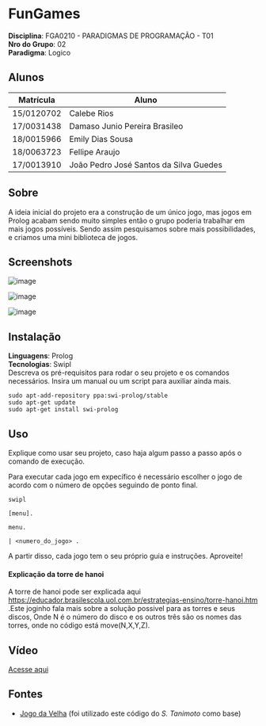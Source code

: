 # FunGames

**Disciplina**: FGA0210 - PARADIGMAS DE PROGRAMAÇÃO - T01 <br>
**Nro do Grupo**: 02<br>
**Paradigma**: Logico<br>

## Alunos
|Matrícula | Aluno |
| -- | -- |
| 15/0120702 | Calebe Rios |
| 17/0031438 | Damaso Junio Pereira Brasileo |
| 18/0015966  |  Emily Dias Sousa |
| 18/0063723 | Fellipe Araujo |
| 17/0013910  |  João Pedro José Santos da Silva Guedes |

## Sobre
A ideia inicial do projeto era a construção de um único jogo, mas jogos em Prolog acabam sendo muito simples então o grupo poderia trabalhar em mais jogos possíveis. Sendo assim pesquisamos sobre mais possibilidades, e criamos uma mini biblioteca de jogos.

## Screenshots

![image](https://user-images.githubusercontent.com/17153869/133178880-b0d23882-dce8-45c6-8079-ad91a5f9fdba.png)

![image](https://user-images.githubusercontent.com/17153869/133178884-6af67494-4dee-4fed-983b-400ab63e4045.png)

![image](https://user-images.githubusercontent.com/17153869/133178890-9cb84384-56a4-4ef8-bf97-35de5d0bba33.png)

## Instalação 
**Linguagens**: Prolog<br>
**Tecnologias**: Swipl<br>
Descreva os pré-requisitos para rodar o seu projeto e os comandos necessários.
Insira um manual ou um script para auxiliar ainda mais.

```
sudo apt-add-repository ppa:swi-prolog/stable
sudo apt-get update
sudo apt-get install swi-prolog
```

## Uso 
Explique como usar seu projeto, caso haja algum passo a passo após o comando de execução.

Para executar cada jogo em expecífico é necessário escolher o jogo de acordo com o número de opções seguindo de ponto final.

```
swipl

[menu].

menu.

| <numero_do_jogo> .
```

A partir disso, cada jogo tem o seu próprio guia e instruções. Aproveite!

#### Explicação da torre de hanoi
A torre de hanoi pode ser explicada aqui <https://educador.brasilescola.uol.com.br/estrategias-ensino/torre-hanoi.htm> .Este joginho fala mais sobre a solução possivel para as torres e seus discos, Onde N é o número do disco e os outros três são os nomes das torres, onde no código está move(N,X,Y,Z).

## Vídeo

[Acesse aqui](https://youtu.be/zZXNpC4AiPs)

## Fontes

* [Jogo da Velha](https://swish.swi-prolog.org/p/Tic-Tac-Toe.swinb) (foi utilizado este código do *S. Tanimoto* como base)
